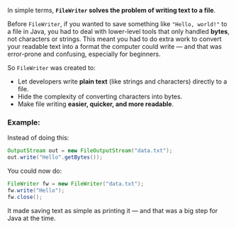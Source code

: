 In simple terms, **`FileWriter` solves the problem of writing text to a file**.

Before `FileWriter`, if you wanted to save something like `"Hello, world!"` to a file in Java, you had to deal with lower-level tools that only handled **bytes**, not characters or strings. This meant you had to do extra work to convert your readable text into a format the computer could write — and that was error-prone and confusing, especially for beginners.

So `FileWriter` was created to:
- Let developers write **plain text** (like strings and characters) directly to a file.
- Hide the complexity of converting characters into bytes.
- Make file writing **easier, quicker, and more readable**.

### Example:
Instead of doing this:
```java
OutputStream out = new FileOutputStream("data.txt");
out.write("Hello".getBytes());
```

You could now do:
```java
FileWriter fw = new FileWriter("data.txt");
fw.write("Hello");
fw.close();
```

It made saving text as simple as printing it — and that was a big step for Java at the time.

